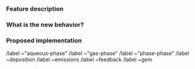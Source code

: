 ### Feature description

<!--(Include concize summary of the problem, use cases, benefits, and/or goals)-->

### What is the new behavior?

<!--(What is the behavior when the new feature is implemented and used)-->

### Proposed implementation

<!--(Describe a solution for implementing this new feature)-->


<!--(choose one of the following labels)-->
/label ~"aqueous-phase"
/label ~"gas-phase"
/label ~"phase-phase"
/label ~deposition
/label ~emissions
/label ~feedback
/label ~gem

